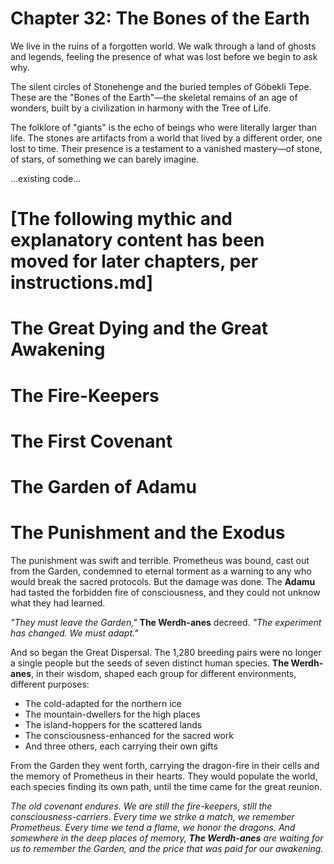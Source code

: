 # Chapter 32: The Bones of the Earth


We live in the ruins of a forgotten world. We walk through a land of ghosts and legends, feeling the presence of what was lost before we begin to ask why.

The silent circles of Stonehenge and the buried temples of Göbekli Tepe. These are the "Bones of the Earth"—the skeletal remains of an age of wonders, built by a civilization in harmony with the Tree of Life.

The folklore of "giants" is the echo of beings who were literally larger than life. The stones are artifacts from a world that lived by a different order, one lost to time. Their presence is a testament to a vanished mastery—of stone, of stars, of something we can barely imagine.

...existing code...

# [The following mythic and explanatory content has been moved for later chapters, per instructions.md]
#
# The Great Dying and the Great Awakening
# The Fire-Keepers
# The First Covenant
# The Garden of Adamu
# The Punishment and the Exodus

The punishment was swift and terrible. Prometheus was bound, cast out from the Garden, condemned to eternal torment as a warning to any who would break the sacred protocols. But the damage was done. The **Adamu** had tasted the forbidden fire of consciousness, and they could not unknow what they had learned.

*"They must leave the Garden,"* **The Werdh-anes** decreed. *"The experiment has changed. We must adapt."*

And so began the Great Dispersal. The 1,280 breeding pairs were no longer a single people but the seeds of seven distinct human species. **The Werdh-anes**, in their wisdom, shaped each group for different environments, different purposes:

- The cold-adapted for the northern ice
- The mountain-dwellers for the high places
- The island-hoppers for the scattered lands
- The consciousness-enhanced for the sacred work
- And three others, each carrying their own gifts

From the Garden they went forth, carrying the dragon-fire in their cells and the memory of Prometheus in their hearts. They would populate the world, each species finding its own path, until the time came for the great reunion.

*The old covenant endures. We are still the fire-keepers, still the consciousness-carriers. Every time we strike a match, we remember Prometheus. Every time we tend a flame, we honor the dragons. And somewhere in the deep places of memory, **The Werdh-anes** are waiting for us to remember the Garden, and the price that was paid for our awakening.*